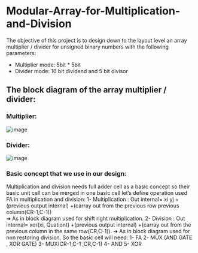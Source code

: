 # Modular-Array-for-Multiplication-and-Division
The objective of this project is to design down to the layout level an array multiplier / divider for unsigned binary numbers with the following parameters: 
*	 Multiplier mode: 5bit * 5bit  
*	 Divider mode: 10 bit dividend and 5 bit divisor
## The block diagram of the array multiplier / divider:
### Multiplier:
![image](https://github.com/BassantAhmedElbakry/Modular-Array-for-Multiplication-and-Division/assets/104600321/a9618625-1274-420f-9500-5add36aa7201)
### Divider:
![image](https://github.com/BassantAhmedElbakry/Modular-Array-for-Multiplication-and-Division/assets/104600321/34456e07-19bb-4640-af9f-5ea5dc45cb47)
### Basic concept that we use in our design: 
Multiplication and division needs full adder cell as a basic concept so their basic unit cell can be merged in one basic cell let’s define operation used FA in multiplication and division: 
1- Multiplication : 
Out internal= xi yj +(previous output internal) +(carray out from the previous row previous column(CR-1,C-1))    
➔ As in block diagram used for shift right multiplication. 
2- Division : 
Out internal= xor(xi, Quationt) +(previous output internal) +(carray out from the previous column in the same row(CR,C-1)). 
➔ As in block diagram used for non restoring division.
So the basic cell will need: 
1- FA 
2- MUX (AND GATE , XOR GATE) 
3- MUX(CR-1,C-1 ,CR,C-1) 
4- AND 
5- XOR 
